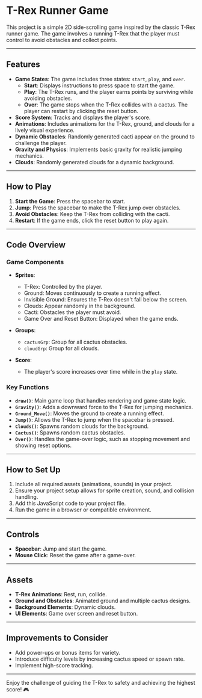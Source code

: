 # T-Rex Runner Game

This project is a simple 2D side-scrolling game inspired by the classic T-Rex runner game. The game involves a running T-Rex that the player must control to avoid obstacles and collect points.

---

## Features

- **Game States**: The game includes three states: `start`, `play`, and `over`.
  - **Start**: Displays instructions to press space to start the game.
  - **Play**: The T-Rex runs, and the player earns points by surviving while avoiding obstacles.
  - **Over**: The game stops when the T-Rex collides with a cactus. The player can restart by clicking the reset button.
- **Score System**: Tracks and displays the player's score.
- **Animations**: Includes animations for the T-Rex, ground, and clouds for a lively visual experience.
- **Dynamic Obstacles**: Randomly generated cacti appear on the ground to challenge the player.
- **Gravity and Physics**: Implements basic gravity for realistic jumping mechanics.
- **Clouds**: Randomly generated clouds for a dynamic background.

---

## How to Play

1. **Start the Game**: Press the spacebar to start.
2. **Jump**: Press the spacebar to make the T-Rex jump over obstacles.
3. **Avoid Obstacles**: Keep the T-Rex from colliding with the cacti.
4. **Restart**: If the game ends, click the reset button to play again.

---

## Code Overview

### Game Components

- **Sprites**:
  - T-Rex: Controlled by the player.
  - Ground: Moves continuously to create a running effect.
  - Invisible Ground: Ensures the T-Rex doesn't fall below the screen.
  - Clouds: Appear randomly in the background.
  - Cacti: Obstacles the player must avoid.
  - Game Over and Reset Button: Displayed when the game ends.

- **Groups**:
  - `cactusGrp`: Group for all cactus obstacles.
  - `cloudGrp`: Group for all clouds.

- **Score**:
  - The player's score increases over time while in the `play` state.

### Key Functions

- **`draw()`**: Main game loop that handles rendering and game state logic.
- **`Gravity()`**: Adds a downward force to the T-Rex for jumping mechanics.
- **`Ground_Move()`**: Moves the ground to create a running effect.
- **`Jump()`**: Allows the T-Rex to jump when the spacebar is pressed.
- **`Clouds()`**: Spawns random clouds for the background.
- **`Cactus()`**: Spawns random cactus obstacles.
- **`Over()`**: Handles the game-over logic, such as stopping movement and showing reset options.

---

## How to Set Up

1. Include all required assets (animations, sounds) in your project.
2. Ensure your project setup allows for sprite creation, sound, and collision handling.
3. Add this JavaScript code to your project file.
4. Run the game in a browser or compatible environment.

---

## Controls

- **Spacebar**: Jump and start the game.
- **Mouse Click**: Reset the game after a game-over.

---

## Assets

- **T-Rex Animations**: Rest, run, collide.
- **Ground and Obstacles**: Animated ground and multiple cactus designs.
- **Background Elements**: Dynamic clouds.
- **UI Elements**: Game over screen and reset button.

---

## Improvements to Consider

- Add power-ups or bonus items for variety.
- Introduce difficulty levels by increasing cactus speed or spawn rate.
- Implement high-score tracking.

---

Enjoy the challenge of guiding the T-Rex to safety and achieving the highest score! 🎮
